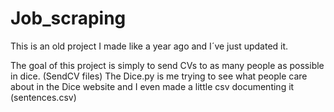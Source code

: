 # Job_scraping
This is an old project I made like a year ago and I´ve just updated it.

The goal of this project is simply to send CVs to as many people as possible in dice. (SendCV files)
The Dice.py is me trying to see what people care about in the Dice website and I even made a little csv documenting it (sentences.csv)

